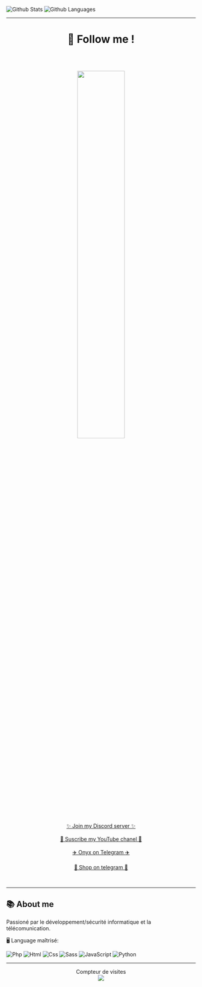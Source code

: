 ![Github Stats](https://github-readme-stats.vercel.app/api?username=Popey-01&count_private=true&show_icons=true&theme=radical)
![Github Languages](https://github-readme-stats.vercel.app/api/top-langs/?username=Popey-01&show_icons=true&theme=radical)


----


<h1 align="center">🔎 Follow me !</h1>
<br><br>
<p align="center">
  <img style="display: block; margin-left: auto; margin-right: auto; width: 50%;" src="https://discord.c99.nl/widget/theme-2/965179056477839440.png">
</p>
<br>
<p align="center">
  <a href="https://discord.gg/mqTMA2Wuj2">✨ Join my Discord server ✨</a>
  <br><br>
  <a href="https://www.youtube.com/channel/UCzsusjBbGdgrkqf4dncy6oA">🎥 Suscribe my YouTube chanel 🎥</a>
  <br><br>
  <a href="https://t.me/onyx_organization">✈️ Onyx on Telegram ✈️</a>
  <br><br>
  <a href="https://t.me/EsioShop">🛒 Shop on telegram 🛒</a>
</p>
<br>

----

<h2>📚 About me</h2>
Passioné par le développement/sécurité informatique et la télécomunication.


🖥 Language maîtrisé:

![Php](https://img.shields.io/badge/-PHP-purple?logo=php&logoColor=white)
![Html](https://img.shields.io/badge/-HTML-e34f26?logo=html5&logoColor=fff)
![Css](https://img.shields.io/badge/-CSS-blue?logo=css3&logoColor=fff)
![Sass](https://img.shields.io/badge/-Sass-red?logo=sass&logoColor=fff)
![JavaScript](https://img.shields.io/badge/-Json-yellow?logo=javascript&logoColor=fff)
![Python](https://img.shields.io/badge/-Python-black?logo=python&logoColor=fff)

----

<p align="center"> 
  Compteur de visites<br>
  <img src="https://profile-counter.glitch.me/Popey-01/count.svg"/>
</p>
